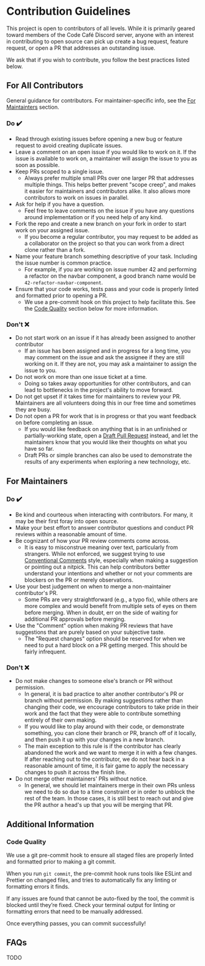 # Contribution Guidelines

This project is open to contributors of all levels. While it is primarily geared toward members of the Code Café Discord server,
anyone with an interest in contributing to open source can pick up create a bug request, feature request, or open a PR that addresses an outstanding issue.

We ask that if you wish to contribute, you follow the best practices listed below.

## For All Contributors

General guidance for contributors. For maintainer-specific info, see the [For Maintainters](#for-maintainers) section.

### Do :heavy_check_mark:

- Read through existing issues before opening a new bug or feature request to avoid creating duplicate issues.
- Leave a comment on an open issue if you would like to work on it. If the issue is available to work on, a maintainer will assign the issue to you as soon as possible.
- Keep PRs scoped to a single issue.
  - Always prefer multiple small PRs over one larger PR that addresses multiple things. This helps better prevent "scope creep", and makes it easier for maintainers and contributors alike. It also allows more contributors to work on issues in parallel.
- Ask for help if you have a question.
  - Feel free to leave comments on the issue if you have any questions around implementation or if you need help of any kind.
- Fork the repo and create a new branch on your fork in order to start work on your assigned issue.
  - If you become a regular contributor, you may request to be added as a collaborator on the project so that you can work from a direct clone rather than a fork.
- Name your feature branch something descriptive of your task. Including the issue number is common practice.
  - For example, if you are working on issue number 42 and performing a refactor on the navbar component, a good branch name would be `42-refactor-navbar-component`.
- Ensure that your code works, tests pass and your code is properly linted and formatted prior to opening a PR.
  - We use a pre-commit hook on this project to help facilitate this. See the [Code Quality](#code-quality) section below for more information.

### Don't :x:

- Do not start work on an issue if it has already been assigned to another contributor
  - If an issue has been assigned and in progress for a long time, you may comment on the issue and ask the assignee if they are still working on it.
    If they are not, you may ask a maintainer to assign the issue to you.
- Do not work on more than one issue ticket at a time.
  - Doing so takes away opportunities for other contributors, and can lead to bottlenecks in the project's ability to move forward.
- Do not get upset if it takes time for maintainers to review your PR. Maintainers are all volunteers doing this in our free time and sometimes they are busy.
- Do not open a PR for work that is in progress or that you want feedback on before completing an issue.
  - If you would like feedback on anything that is in an unfinished or partially-working state, open a [Draft Pull Request](https://github.blog/news-insights/product-news/introducing-draft-pull-requests/) instead, and let the maintainers know that you would like their thoughts on what you have so far.
  - Draft PRs or simple branches can also be used to demonstrate the results of any experiments when exploring a new technology, etc.

## For Maintainers

### Do :heavy_check_mark:

- Be kind and courteous when interacting with contributors. For many, it may be their first foray into open source.
- Make your best effort to answer contributor questions and conduct PR reviews within a reasonable amount of time.
- Be cognizant of how your PR review comments come across.
  - It is easy to misconstrue meaning over text, particularly from strangers. While not enforced, we suggest trying to use [Conventional Comments](https://conventionalcomments.org/) style, especially when making a suggestion or pointing out a nitpick. This can help contributors better understand your intentions and whether or not your comments are blockers on the PR or merely observations.
- Use your best judgement on when to merge a non-maintainer contributor's PR.
  - Some PRs are very straightforward (e.g., a typo fix), while others are more complex and would benefit from multiple sets of eyes on them before merging. When in doubt, err on the side of waiting for additional PR approvals before merging.
- Use the "Comment" option when making PR reviews that have suggestions that are purely based on your subjective taste.
  - The "Request changes" option should be reserved for when we need to put a hard block on a PR getting merged. This should be fairly infrequent.

### Don't :x:

- Do not make changes to someone else's branch or PR without permission.
  - In general, it is bad practice to alter another contributor's PR or branch without permission. By making suggestions rather than changing their code, we encourage contributors to take pride in their work and the fact that they were able to contribute something entirely of their own making.
  - If you would like to play around with their code, or demonstrate something, you can clone their branch or PR, branch off of it locally, and then push it up with your changes in a new branch.
  - The main exception to this rule is if the contributor has clearly abandoned the work and we want to merge it in with a few changes. If after reaching out to the contributor, we do not hear back in a reasonable amount of time, it is fair game to apply the necessary changes to push it across the finish line.
- Do not merge other maintainers' PRs without notice.
  - In general, we should let maintainers merge in their own PRs unless we need to do so due to a time constraint or in order to unblock the rest of the team. In those cases, it is still best to reach out and give the PR author a head's up that you will be merging that PR.

## Additional Information

### Code Quality

We use a git pre-commit hook to ensure all staged files are properly linted and formatted prior to making a git commit.

When you run `git commit`, the pre-commit hook runs tools like ESLint and Prettier on changed files, and tries to automatically fix any linting or formatting errors it finds.

If any issues are found that cannot be auto-fixed by the tool, the commit is blocked until they’re fixed. Check your terminal output for linting or formatting errors that need to be manually addressed.

Once everything passes, you can commit successfully!

## FAQs

TODO
